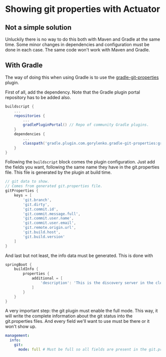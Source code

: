 
# Showing git properties with Actuator

## Not a simple solution

Unluckily there is no way to do this both with Maven and Gradle at the same time. Some minor changes in dependencies and configuration must be done in each case. The same code won't work with Maven and Gradle. 

## With Gradle

The way of doing this when using Gradle is to use the [gradle-git-properties](https://github.com/n0mer/gradle-git-properties) plugin.

First of all, add the dependency. Note that the Gradle plugin portal repository has to be added also.

```gradle
buildscript {
    ...
    repositories {
        ...
        gradlePluginPortal() // Repo of community Gradle plugins.
    }
    dependencies {
        ...
        classpath('gradle.plugin.com.gorylenko.gradle-git-properties:gradle-git-properties:2.0.0')
    }
}
```

Following the `buildscript` block comes the plugin configuration. Just add the fields you want, following the same name they have in the git.properties file. This file is generated by the plugin at build time. 

```gradle
// git data to show.
// Comes from generated git.properties file.
gitProperties {
    keys = [
        'git.branch',
        'git.dirty',
        'git.commit.id',
        'git.commit.message.full',
        'git.commit.user.name',
        'git.commit.user.email',
        'git.remote.origin.url',
        'git.build.host',
        'git.build.version'
    ]
}
```

And last but not least, the info data must be generated. This is done with 

```gradle
springBoot {
    buildInfo {
        properties {
            additional = [
                'description': 'This is the discovery server in the cloud'
            ]
        }
    }
}
```

A very important step: the git plugin must enable the full mode. This way, it will write the complete information about the git status into the git.properties files. And every field we'll want to use must be there or it won't show up.

```yaml
management:
  info:
    git:
      mode: full # Must be full so all fields are present in the git.properties file.
```
